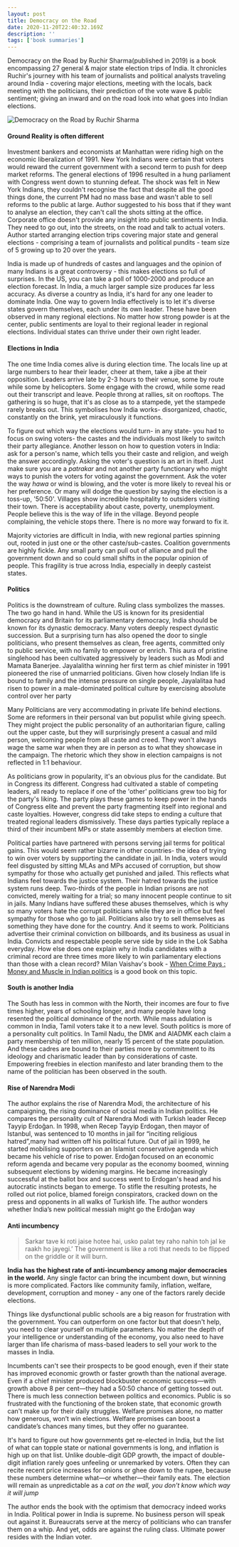 ```yaml
---
layout: post
title: Democracy on the Road
date: 2020-11-20T22:40:32.169Z
description: ''
tags: ['book summaries']
---
```


Democracy on the Road by Ruchir Sharma(published in 2019) is a book encompassing 27 general & major state election trips of India. It chronicles Ruchir's journey with his team of journalists and political analysts traveling around India - covering major elections, meeting with the locals, back meeting with the politicians, their prediction of the vote wave & public sentiment; giving an inward and on the road look into what goes into Indian elections.

![Democracy on the Road by Ruchir Sharma](democracy.png)

#### Ground Reality is often different


Investment bankers and economists at Manhattan were riding high on the economic liberalization of 1991. New York Indians were certain that voters would reward the current government with a second term to push for deep market reforms. The general elections of 1996 resulted in a hung parliament with Congress went down to stunning defeat. The shock was felt in New York Indians, they couldn't recognise the fact that despite all the good things done, the current PM had no mass base and wasn't able to sell reforms to the public at large. Author suggested to his boss that if they want to analyse an election, they can't call the shots sitting at the office. Corporate office doesn't provide any insight into public sentiments in India. They need to go out, into the streets, on the road and talk to actual voters. Author started arranging election trips covering major state and general elections - comprising a team of journalists and political pundits - team size of 5 growing up to 20 over the years.

India is made up of hundreds of castes and languages and the opinion of many Indians is a great controversy - this makes elections so full of surprises. In the US, you can take a poll of 1000-2000 and produce an election forecast. In India, a much larger sample size produces far less accuracy. As diverse a country as India, it's hard for any one leader to dominate India. One way to govern India effectively is to let it's diverse states govern themselves, each under its own leader. These have been observed in many regional elections. No matter how strong powder is at the center, public sentiments are loyal to their regional leader in regional elections. Individual states can thrive under their own right leader.

#### Elections in India

The one time India comes alive is during election time. The locals line up at large numbers to hear their leader, cheer at them, take a jibe at their opposition. Leaders arrive late by 2-3 hours to their venue, some by route while some by helicopters. Some engage with the crowd, while some read out their transcript and leave. People throng at rallies, sit on rooftops. The gathering is so huge, that it's as close as to a stampede, yet the stampede rarely breaks out. This symbolises how India works- disorganized, chaotic, constantly on the brink, yet miraculously it functions.

To figure out which way the elections would turn- in any state- you had to focus on swing voters- the castes and the individuals most likely to switch their party allegiance. Another lesson on how to question voters in India: ask for a person's name, which tells you their caste and religion, and weigh the answer accordingly. Asking the voter's question is an art in itself. Just make sure you are a *patrakar* and not another party functionary who might ways to punish the voters for voting against the government. Ask the voter the way *hawa* or wind is blowing, and the voter is more likely to reveal his or her preference. Or many will dodge the question by saying the election is a toss-up, '50:50'. Villages show incredible hospitality to outsiders visiting their town. There is acceptability about caste, poverty, unemployment. People believe this is the way of life in the village. Beyond people complaining, the vehicle stops there. There is no more way forward to fix it.

Majority victories are difficult in India, with new regional parties spinning out, rooted in just one or the other caste/sub-castes. Coalition governments are highly fickle. Any small party can pull out of alliance and pull the government down and so could small shifts in the popular opinion of people. This fragility is true across India, especially in deeply casteist states.



#### Politics 

Politics is the downstream of culture. Ruling class symbolizes the masses. The two go hand in hand. While the US is known for its presidential democracy and Britain for its parliamentary democracy, India should be known for its dynastic democracy. Many voters deeply respect dynastic succession. But a surprising turn has also opened the door to single politicians, who present themselves as clean, free agents, committed only to public service, with no family to empower or enrich. This aura of pristine singlehood has been cultivated aggressively by leaders such as Modi and Mamata Banerjee. Jayalalitha winning her first term as chief minister in 1991 pioneered the rise of unmarried politicians. Given how closely Indian life is bound to family and the intense pressure on single people, Jayalalitaa had risen to power in a male-dominated political culture by exercising absolute control over her party

Many Politicians are very accommodating in private life behind elections. Some are reformers in their personal van but populist while giving speech. They might project the public personality of an authoritarian figure, calling out the upper caste, but they will surprisingly present a casual and mild person, welcoming people from all caste and creed. They won't always wage the same war when they are in person as to what they showcase in the campaign. The rhetoric which they show in election campaigns is not reflected in 1:1 behaviour.

As politicians grow in popularity, it's an obvious plus for the candidate. But in Congress its different. Congress had cultivated a stable of competing leaders, all ready to replace if one of the 'other' politicians grew too big for the party's liking. The party plays these games to keep power in the hands of Congress elite and prevent the party fragmenting itself into regional and caste loyalties. However, congress did take steps to ending a culture that treated regional leaders dismissively. These days parties typically replace a third of their incumbent MPs or state assembly members at election time.

Political parties have partnered with persons serving jail terms for political gains. This would seem rather bizarre in other countries- the idea of trying to win over voters by supporting the candidate in jail. In India, voters would feel disgusted by sitting MLAs and MPs accused of corruption, but show sympathy for those who actually get punished and jailed. This reflects what Indians feel towards the justice system. Their hatred towards the justice system runs deep. Two-thirds of the people in Indian prisons are not convicted, merely waiting for a trial; so many innocent people continue to sit in jails. Many Indians have suffered these abuses themselves, which is why so many voters hate the corrupt politicians while they are in office but feel sympathy for those who go to jail. Politicians also try to sell themselves as something they have done for the country. And it seems to work. Politicians advertise their criminal conviction on billboards, and its business as usual in India. Convicts and respectable people serve side by side in the Lok Sabha everyday. How else does one explain why in India candidates with a criminal record are three times more likely to win parliamentary elections than those with a clean record? Milan Vaishav's book - [When Crime Pays : Money and Muscle in Indian politics](https://carnegieendowment.org/2017/01/24/when-crime-pays-money-and-muscle-in-indian-politics-pub-66205) is a good book on this topic.


#### South is another India 

The South has less in common with the North, their incomes are four to five times higher, years of schooling longer, and many people have long resented the political dominance of the north. While mass adulation is common in India, Tamil voters take it to a new level. South politics is more of a personality cult politics. In Tamil Nadu, the DMK and AIADMK each claim a party membership of ten million, nearly 15 percent of the state population. And these cadres are bound to their parties more by commitment to its ideology and charismatic leader than by considerations of caste. Empowering freebies in election manifesto and later branding them to the name of the politician has been observed in the south.

#### Rise of Narendra Modi

The author explains the rise of Narendra Modi, the architecture of his campaigning, the rising dominance of social media in Indian politics. He compares the personality cult of Narendra Modi with Turkish leader Recep Tayyip Erdoğan. In 1998, when Recep Tayyip Erdogan, then mayor of Istanbul, was sentenced to 10 months in jail for “inciting religious hatred”,many had written off his political future. Out of jail in 1999, he started mobilising supporters on an Islamist conservative agenda which became his vehicle of rise to power. Erdoğan focused on an economic reform agenda and became very popular as the economy boomed, winning subsequent elections by widening margins. He became increasingly successful at the ballot box and success went to Erdogan's head and his autocratic instincts began to emerge. To stifle the resulting protests, he rolled out riot police, blamed foreign conspirators, cracked down on the press and opponents in all walks of Turkish life. The author wonders whether India’s new political messiah might go the Erdoğan way

#### Anti incumbency

>Sarkar tave ki roti jaise hotee hai, usko palat tey raho nahin toh jal ke raakh ho jayegi.’ The government is like a roti that needs to be flipped on the griddle or it will burn.

**India has the highest rate of anti-incumbency among major democracies in the world.** Any single factor can bring the incumbent down, but winning is more complicated. Factors like community family, inflation, welfare, development, corruption and money - any one of the factors rarely decide elections.

Things like dysfunctional public schools are a big reason for frustration with the government. You can outperform on one factor but that doesn't help, you need to clear yourself on multiple parameters. No matter the depth of your intelligence or understanding of the economy, you also need to have larger than life charisma of mass-based leaders to sell your work to the masses in India.


Incumbents can't see their prospects to be good enough, even if their state has improved economic growth or faster growth than the national average. Even if a chief minister produced blockbuster economic success—with growth above 8 per cent—they had a 50:50 chance of getting tossed out. There is much less connection between politics and economics. Public is so frustrated with the functioning of the broken state, that economic growth can't make up for their daily struggles. Welfare promises alone, no matter how generous, won’t win elections. Welfare promises can boost a candidate’s chances many times, but they offer no guarantee.

It's hard to figure out how governments get re-elected in India, but the list of what can topple state or national governments is long, and inflation is high up on that list. Unlike double-digit GDP growth, the impact of double-digit inflation rarely goes unfeeling or unremarked by voters. Often they can recite recent price increases for onions or ghee down to the rupee, because these numbers determine what—or whether—their family eats. The election will remain as unpredictable as a *cat on the wall, you don’t know which way it will jump*

The author ends the book with the optimism that democracy indeed works in India. Political power in India is supreme. No business person will speak out against it. Bureaucrats serve at the mercy of politicians who can transfer them on a whip. And yet, odds are against the ruling class. Ultimate power resides with the Indian voter.